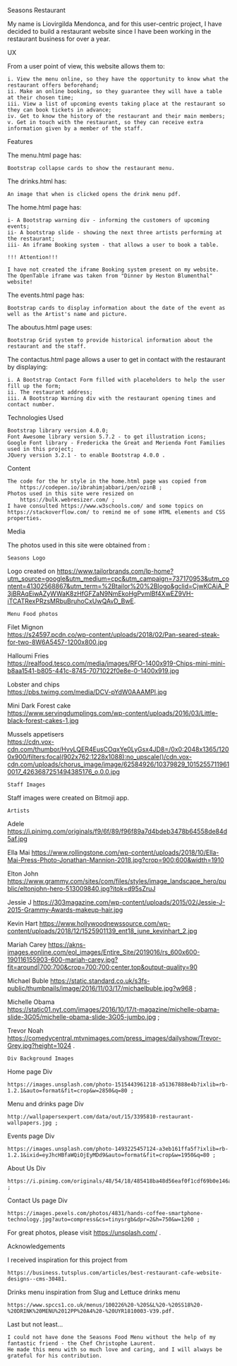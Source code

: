 Seasons Restaurant


My name is Liovirgilda Mendonca, and for this user-centric project, I have decided to build a restaurant website 
since I have been working in the restaurant business for over a year.

UX


From a user point of view, this website allows them to:
    
    i. View the menu online, so they have the opportunity to know what the restaurant offers beforehand;
    ii. Make an online booking, so they guarantee they will have a table at their chosen time;
    iii. View a list of upcoming events taking place at the restaurant so they can book tickets in advance;
    iv. Get to know the history of the restaurant and their main members;
    v. Get in touch with the restaurant, so they can receive extra information given by a member of the staff.

Features


The menu.html page has:
    
    Bootstrap collapse cards to show the restaurant menu.

The drinks.html has:
    
    An image that when is clicked opens the drink menu pdf. 
          
The home.html page has:
    
    i- A Bootstrap warning div - informing the customers of upcoming events;
    ii- A bootstrap slide - showing the next three artists performing at the restaurant;
    iii- An iframe Booking system - that allows a user to book a table.

    !!! Attention!!! 

    I have not created the iframe Booking system present on my website. 
    The OpenTable iframe was taken from "Dinner by Heston Blumenthal" website!


The events.html page has:
    
    Bootstrap cards to display information about the date of the event as well as the Artist's name and picture.

The aboutus.html page uses:
    
    Bootstrap Grid system to provide historical information about the restaurant and the staff.
    
The contactus.html page allows a user to get in contact with the restaurant by displaying:
    
    i. A Bootstrap Contact Form filled with placeholders to help the user fill up the form; 
    ii. The restaurant address;
    iii. A Bootstrap Warning div with the restaurant opening times and contact number.


Technologies Used


    Bootstrap library version 4.0.0;
    Font Awesome library version 5.7.2 - to get illustration icons;
    Google Font library - Fredericka the Great and Merienda Font Families used in this project;
    JQuery version 3.2.1 - to enable Bootstrap 4.0.0 . 
    
Content


    The code for the hr style in the home.html page was copied from 
        https://codepen.io/ibrahimjabbari/pen/ozinB ;
    Photos used in this site were resized on 
        https://bulk.webresizer.com/ ;
    I have consulted https://www.w3schools.com/ and some topics on https://stackoverflow.com/ to remind me of some HTML elements and CSS properties.

Media 


The photos used in this site were obtained from :

    Seasons Logo 

Logo created on 
    https://www.tailorbrands.com/lp-home?utm_source=google&utm_medium=cpc&utm_campaign=737170953&utm_content=41302568867&utm_term=%2Btailor%20%2Blogo&gclid=CjwKCAiA_P3jBRAqEiwAZyWWaK8zHfGFZaN9NmEkoHgPvmlBf4XwEZ9VH-iTCATRexPRzsMRbuBruhoCxUwQAvD_BwE.

    Menu Food photos

Filet Mignon  
    https://s24597.pcdn.co/wp-content/uploads/2018/02/Pan-seared-steak-for-two-8W6A5457-1200x800.jpg
    
Halloumi Fries  
    https://realfood.tesco.com/media/images/RFO-1400x919-Chips-mini-mini-b8aa1541-b805-441c-8745-7071022f0e8e-0-1400x919.jpg
    
Lobster and chips  
    https://pbs.twimg.com/media/DCV-pYdW0AAAMPl.jpg
    
Mini Dark Forest cake  
    https://www.servingdumplings.com/wp-content/uploads/2016/03/Little-black-forest-cakes-1.jpg
    
Mussels appetisers  
    https://cdn.vox-cdn.com/thumbor/HvvLQER4EusCOqxYe0LyGsx4JD8=/0x0:2048x1365/1200x900/filters:focal(902x762:1228x1088):no_upscale()/cdn.vox-cdn.com/uploads/chorus_image/image/62584926/10379829_10152557119610017_4263687251494385176_o.0.0.jpg

    Staff Images

Staff images were created on Bitmoji app. 

    Artists 

Adele
    https://i.pinimg.com/originals/f9/6f/89/f96f89a7d4bdeb3478b64558de84d5af.jpg 

Ella Mai
    https://www.rollingstone.com/wp-content/uploads/2018/10/Ella-Mai-Press-Photo-Jonathan-Mannion-2018.jpg?crop=900:600&width=1910 

Elton John 
    https://www.grammy.com/sites/com/files/styles/image_landscape_hero/public/eltonjohn-hero-513009840.jpg?itok=d95sZruJ 

Jessie J
    https://303magazine.com/wp-content/uploads/2015/02/Jessie-J-2015-Grammy-Awards-makeup-hair.jpg 

Kevin Hart
    https://www.hollywoodnewssource.com/wp-content/uploads/2018/12/1525901139_ent18_june_kevinhart_2.jpg 

Mariah Carey
    https://akns-images.eonline.com/eol_images/Entire_Site/2019016/rs_600x600-190116155903-600-mariah-carey.jpg?fit=around|700:700&crop=700:700;center,top&output-quality=90 

Michael Buble
    https://static.standard.co.uk/s3fs-public/thumbnails/image/2016/11/03/17/michaelbuble.jpg?w968 ;

Michelle Obama  
    https://static01.nyt.com/images/2016/10/17/t-magazine/michelle-obama-slide-3G05/michelle-obama-slide-3G05-jumbo.jpg ;

Trevor Noah  
    https://comedycentral.mtvnimages.com/press_images/dailyshow/Trevor-Grey.jpg?height=1024 .

    Div Background Images

Home page Div  
    
    https://images.unsplash.com/photo-1515443961218-a51367888e4b?ixlib=rb-1.2.1&auto=format&fit=crop&w=2850&q=80 ;

Menu and drinks page Div  
    
    http://wallpapersexpert.com/data/out/15/3395810-restaurant-wallpapers.jpg ;

Events page Div  
    
    https://images.unsplash.com/photo-1493225457124-a3eb161ffa5f?ixlib=rb-1.2.1&ixid=eyJhcHBfaWQiOjEyMDd9&auto=format&fit=crop&w=1950&q=80 ;

About Us Div 
    
    https://i.pinimg.com/originals/48/54/18/485418ba48d56eaf0f1cdf69b0e146a9.jpg ;

Contact Us page Div 
    
    https://images.pexels.com/photos/4831/hands-coffee-smartphone-technology.jpg?auto=compress&cs=tinysrgb&dpr=2&h=750&w=1260 ;

For great photos, please visit https://unsplash.com/ .

Acknowledgements


I received inspiration for this project from 
    
    https://business.tutsplus.com/articles/best-restaurant-cafe-website-designs--cms-30481.

Drinks menu inspiration from Slug and Lettuce drinks menu 

    https://www.spccs1.co.uk/menus/100226%20-%20S&L%20-%20SS18%20-%20DRINK%20MENU%2012PP%20A4%20-%20UYR1810003-V39.pdf.

Last but not least...

    I could not have done the Seasons Food Menu without the help of my fantastic friend - the Chef Christophe Laurent.
    He made this menu with so much love and caring, and I will always be grateful for his contribution.



























